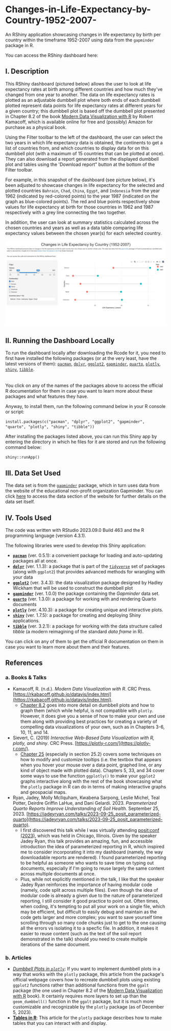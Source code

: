 # Changes-in-Life-Expectancy-by-Country-1952-2007-
An RShiny application showcasing changes in life expectancy by birth per country within the timeframe 1952-2007 using data from the `gapminder` package in R.

You can access the RShiny dashboard here: 

## I. Description
This RShiny dashboard (pictured below) allows the user to look at life expectancy rates at birth among different countries and how much they've changed from one year to another.  The data on life expectancy rates is plotted as an adjustable dumbbell plot where both ends of each dumbbell plotted represent data points for life expectancy rates at different years for a given country; this dumbbell plot is based off the dumbbell plot presented in Chapter 8.2 of the book [Modern Data Visualization with R](https://rkabacoff.github.io/datavis/index.html) by Robert Kamacoff, which is available online for free and (possibly) Amazon for purchase as a physical book. 



Using the Filter toolbar to the left of the dashboard, the user can select the two years in which life expectancy data is obtained, the continents to get a list of countries from, and which countries to display data for on this dumbbell plot (with a maximum of 15 countries that can be plotted at once).  They can also download a report generated from the displayed dumbbell plot and tables using the 'Download report" button at the bottom of the Filter toolbar.

For example, in this snapshot of the dashboard (see picture below), it's been adjusted to showcase changes in life expectancy for the selected and plotted countries `Bahrain`, `Chad`, `China`, `Egypt`, and `Indonesia` from the year 1962 (indicated by red-colored points) to the year 1987 (indicated on the graph as blue-colored points).  The red and blue points respectively show values for life expectancy at birth for those countries in 1962 and 1987 respectively with a grey line connecting the two together.

In addition, the user can look at summary statistics calculated across the chosen countries and years as well as a data table comparing life expectancy values between the chosen year(s) for each selected country. 

![](snapshot_dashboard.jpg)

## II. Running the Dashboard Locally
To run the dashboard locally after downloading the Rcode for it, you need to first have installed the following packages (or at the very least, have the latest versions of them): 
[`pacman`](https://www.rdocumentation.org/packages/pacman/), [`dplyr`](https://www.rdocumentation.org/packages/dplyr/), [`ggplot2`](https://www.rdocumentation.org/packages/ggplot2/), [`gapminder`](https://www.rdocumentation.org/packages/gapminder/), [`quarto`](https://www.rdocumentation.org/packages/quarto/), [`plotly`](https://www.rdocumentation.org/packages/plotly/), [`shiny`](https://www.rdocumentation.org/packages/shiny/), [`tibble`](https://www.rdocumentation.org/packages/tibble/).
<br /> <br /> <br />
You click on any of the names of the packages above to access the official R documentation for them in case you want to learn more about these packages and what features they have.

Anyway, to install them, run the following command below in your R console or script:
```{r}
install.packages(c("pacman", "dplyr", "ggplot2", "gapminder", "quarto", "plotly", "shiny", "tibble"))
```

After installing the packages listed above, you can run this Shiny app by entering the directory in which he files for it are stored and run the following command below:
```{r}
shiny::runApp()
```

## III. Data Set Used
The data set is from the [`gapminder`](https://www.rdocumentation.org/packages/gapminder/) package, which in turn uses data from the website of the educational non-profit organization Gapminder.  You can click [here](https://www.gapminder.org/data/) to access the data section of the website for further details on the data set itself.

## IV. Tools Used
The code was written with RStudio 2023.09.0 Build 463 and the R programming language (version 4.3.1).

The following libraries were used to develop this Shiny application: 
- **[`pacman`](https://www.rdocumentation.org/packages/pacman/)** (ver. 0.5.1): a convenient package for loading and auto-updating packages all at once.
- **[`dplyr`](https://www.rdocumentation.org/packages/dplyr/)** (ver. 1.1.3): a package that is part of the [`tidyverse`](https://tidyverse.tidyverse.org/) set of packages (along with `ggplot2`) that provides advanced methods for wrangling with your data 
- **[`ggplot2`](https://www.rdocumentation.org/packages/ggplot2/)** (ver. 3.4.3): the data visualization package designed by Hadley Wickham that will be used to construct the dumbbell plot
- **[`gapminder`](https://www.rdocumentation.org/packages/gapminder/)** (ver. 1.0.0) the package containing the *Gapminder* data set.
- **[`quarto`](https://www.rdocumentation.org/packages/quarto/)** (ver. 1.3.0): a package for working with and rendering Quarto documents
- **[`plotly`](https://www.rdocumentation.org/packages/plotly/)** (ver. 4.10.3): a package for creating unique and interactive plots.
- **[`shiny`](https://www.rdocumentation.org/packages/shiny/)** (ver. 1.7.5): a package for creating and deploying Shiny applications.
- **[`tibble`](https://www.rdocumentation.org/packages/tibble/)** (ver. 3.2.1): a package for working with the data structure called *tibble* (a modern reimagining of the standard *data frame* in R).

You can click on any of them to get the official R documentation on them in case you want to learn more about them and their features.

## References
### a. Books & Talks
- Kamacoff, R. (n.d.). *Modern Data Visualization with R*. CRC Press. [https://rkabacoff.github.io/datavis/index.html](https://rkabacoff.github.io/datavis/index.html).
  - [Chapter 8.2](https://rkabacoff.github.io/datavis/Time.html#dummbbell-charts) goes into more detail on dumbbell plots and how to graph them (which while helpful, is not compatible with `plotly`.  However, it does give you a sense of how to make your own and use them along with providing best practices for creating a variety of compelling data visualizations of your own, such as in Chapters 3-6, 10, 11, and 14.
- Sievert, C. (2019) *Interactive Web-Based Data Visualization with R, plotly, and shiny*. CRC Press. [https://plotly-r.com/](https://plotly-r.com/).
  - [Chapter 25](https://plotly-r.com/controlling-tooltips) (especially in section 25.2) covers some techniques on how to modify and customize tooltips (i.e. the textbox that appears when you hover your mouse over a data point, graphed line, or any kind of object made with plotted data).  Chapters 5, 33, and 34 cover some ways to use the function `ggplotly()` to make your `ggplot2` graphs interactive along with the rest of the book showcasing what the `plotly` package in R can do in terms of making interactive graphs and geospacial maps.
- Ryan, Jadey, Molly McIlquham, Kwabena Sarpong, Leslie Michel, Teal Potter, Deirdre Griffin LaHue, and Dani Gelardi. 2023. *Parameterized Quarto Reports Improve Understanding of Soil Health.* September 25, 2023. [https://jadeyryan.com/talks/2023-09-25_posit_parameterized-quarto](https://jadeyryan.com/talks/2023-09-25_posit_parameterized-quarto).
  - I first discovered this talk while I was virtually attending [posit:conf (2023)](https://posit.co/conference/), which was held in Chicago, Illinois.  Given by the speaker Jadey Ryan, this talk provides an amazing, fun, and accessible introduction the idea of parameterized reporting in R, which inspired me to consider incorporating it into my dashboard (namely, the way downloadable reports are rendered).  I found parameterized reporting to be helpful as someone who wants to save time on typing out documents, especially if I'm going to reuse largely the same content across multiple documents at once.  
  - Plus, while not explicitly mentioned in the talk, I like that the speaker Jadey Ryan reinforces the importance of having modular code (namely, code split across multiple files).  Even though the idea of modular code is already a given due to the nature of parameterized reporting, I still consider it good practice to point out.  Often times, when coding, it's tempting to put all your work on a single file, which may be efficient, but difficult to easily debug and maintain as the code gets larger and more complex; you want to save yourself time scrolling through so many code chunks just to get to the one causing all the errors vs isolating it to a specfic file.  In addition, it makes it easier to reuse content (such as the text of the soil report demonstrated in the talk) should you need to create multiple iterations of the same document.

### b. Articles
- *[Dumbbell Plots in `plotly`](https://plotly.com/ggplot2/dumbbell-plots/)*: If you want to implement dumbbell plots in a way that works with the `plotly` package, this article from the package's official webpage covers how to recreate dumbbell plots using existing `ggplot2` functions rather than additional functions from the `ggalt` package (the one used in Chapter 8.2 of the [Modern Data Visualization with R](https://rkabacoff.github.io/datavis/index.html) book).  It certainly requires more layers to set up than the `geom_dumbbell()` function in the `ggalt` package, but it is much more customizable and recognizable by the `plotly` package (as of December 5, 2023).
- **[Tables in R](https://plotly.com/r/table/)**: This article for the `plotly` package describes how to make tables that you can interact with and display.
